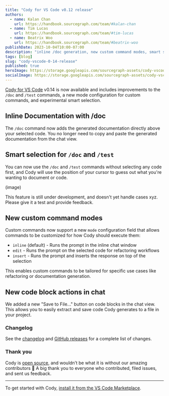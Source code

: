 ```yaml
---
title: "Cody for VS Code v0.12 release"
authors:
  - name: Kalan Chan
    url: https://handbook.sourcegraph.com/team/#kalan-chan
  - name: Tim Lucas
    url: https://handbook.sourcegraph.com/team/#tim-lucas
  - name: Beatrix Woo
    url: https://handbook.sourcegraph.com/team/#beatrix-woo  
publishDate: 2023-10-04T10:00-07:00
description: "inline /doc generation, new custom command modes, smart selection context, and saving chat code to files."
tags: [blog]
slug: "cody-vscode-0-14-release"
published: true
heroImage: https://storage.googleapis.com/sourcegraph-assets/cody-vscode-0.14.0-og-image.jpg
socialImage: https://storage.googleapis.com/sourcegraph-assets/cody-vscode-0.14.0-og-image.jpg
---
```


[Cody for VS Code](https://marketplace.visualstudio.com/items?itemName=sourcegraph.cody-ai) v0.14 is now available and includes improvements to the `/doc` and `/test` commands, a new mode configuration for custom commands, and experimental smart selection.

## Inline Documentation with /doc

The `/doc` command now adds the generated documentation directly above your selected code. You no longer need to copy and paste the generated documentation from the chat view.

<!-- TODO add example screenshot here -->

## Smart selection for `/doc` and `/test`

You can now use the `/doc` and `/test` commands without selecting any code first, and Cody will use the position of your cursor to guess out what you're wanting to document or code.

(image)

This feature is still under development, and doesn't yet handle cases xyz. Please give it a test and provide feedback.

<!-- TODO add example screenshot here -->

## New custom command modes 

Custom commands now support a new `mode` configuration field that allows commands to be customized for how Cody should execute them:

- `inline` (default) - Runs the prompt in the inline chat window 
- `edit` - Runs the prompt on the selected code for refactoring workflows
- `insert` - Runs the prompt and inserts the response on top of the selection

This enables custom commands to be tailored for specific use cases like refactoring or documentation generation.

<!-- TODO add example screenshot here -->

## New code block actions in chat

We added a new "Save to File..." button on code blocks in the chat view. This allows you to easily extract and save code Cody generates to a file in your project.

<!-- TODO add example screenshot here -->


### Changelog

See the [changelog](https://github.com/sourcegraph/cody/blob/main/vscode/CHANGELOG.md) and [GitHub releases](https://github.com/sourcegraph/cody/releases) for a complete list of changes.

### Thank you

Cody is [open source](https://github.com/sourcegraph/cody), and wouldn’t be what it is without our amazing contributors 💖 A big thank you to everyone who contributed, filed issues, and sent us feedback.

<hr style={{marginTop:"2rem",marginBottom:"2rem"}} />

To get started with Cody, [install it from the VS Code Marketplace](https://marketplace.visualstudio.com/items?itemName=sourcegraph.cody-ai).
